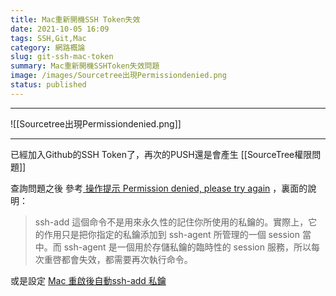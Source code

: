 ```yaml
---
title: Mac重新開機SSH Token失效
date: 2021-10-05 16:09
tags: SSH,Git,Mac
category: 網路概論
slug: git-ssh-mac-token
summary: Mac重新開機SSHToken失效問題
image: /images/Sourcetree出現Permissiondenied.png
status: published
---
```



---

![[Sourcetree出現Permissiondenied.png]]

---

已經加入Github的SSH Token了，再次的PUSH還是會產生 [[SourceTree權限問題]]

查詢問題之後 參考[ 操作提示 Permission denied, please try again](https://www.twblogs.net/a/5cc1dbe7bd9eee3aed78a30f) ，裏面的說明：

>ssh-add 這個命令不是用來永久性的記住你所使用的私鑰的。實際上，它的作用只是把你指定的私鑰添加到 ssh-agent 所管理的一個 session 當中。而 ssh-agent 是一個用於存儲私鑰的臨時性的 session 服務，所以每次重啓都會失效，都需要再次執行命令。

或是設定 [Mac 重啟後自動ssh-add 私鑰](https://mednoter.com/ssh-add-automatically.html)